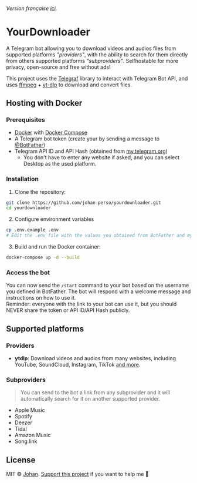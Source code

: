 ###### Version française [ici](https://github.com/johan-perso/yourdownloader/blob/main/README.fr.md).

# YourDownloader

A Telegram bot allowing you to download videos and audios files from supported platforms *"providers"*, with the ability to search for them directly from others supported platforms *"subproviders"*. Selfhostable for more privacy, open-source and free without ads!

This project uses the [Telegraf](https://telegraf.js.org/) library to interact with Telegram Bot API, and uses [ffmpeg](https://ffmpeg.org/) + [yt-dlp](https://github.com/yt-dlp/yt-dlp) to download and convert files.

## Hosting with Docker

### Prerequisites

- [Docker](https://docs.docker.com/get-docker/) with [Docker Compose](https://docs.docker.com/compose/install/)
- A Telegram bot token (create your by sending a message to [@BotFather](https://t.me/botfather))
- Telegram API ID and API Hash (obtained from [my.telegram.org](https://my.telegram.org/apps))
	- You don't have to enter any website if asked, and you can select Desktop as the used platform.

### Installation

1. Clone the repository:
```bash
git clone https://github.com/johan-perso/yourdownloader.git
cd yourdownloader
```

2. Configure environment variables
```bash
cp .env.example .env
# Edit the .env file with the values you obtained from BotFather and my.telegram.org
```

3. Build and run the Docker container:
```bash
docker-compose up -d --build
```

### Access the bot

You can now send the `/start` command to your bot based on the username you defined in BotFather. The bot will respond with a welcome message and instructions on how to use it.  
Reminder: everyone with the link to your bot can use it, but you should NEVER share the token or API ID/API Hash publicly.

## Supported platforms

### Providers

- **ytdlp**: Download videos and audios from many websites, including YouTube, SoundCloud, Instagram, TikTok [and more](https://github.com/yt-dlp/yt-dlp/blob/master/supportedsites.md).

### Subproviders

> You can send to the bot a link from any subprovider and it will automatically search for it on another supported provider.

- Apple Music
- Spotify
- Deezer
- Tidal
- Amazon Music
- Song.link

## License

MIT © [Johan](https://johanstick.fr/). [Support this project](https://johanstick.fr/#donate) if you want to help me 💙